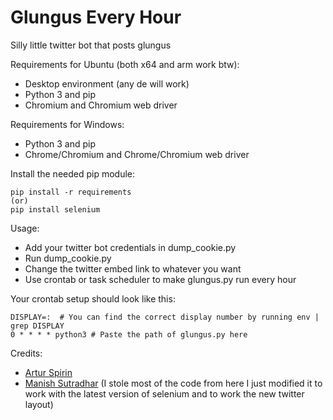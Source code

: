# Glungus Every Hour

Silly little twitter bot that posts glungus

Requirements for Ubuntu (both x64 and arm work btw):
- Desktop environment (any de will work)
- Python 3 and pip
- Chromium and Chromium web driver

Requirements for Windows:
- Python 3 and pip
- Chrome/Chromium and Chrome/Chromium web driver

Install the needed pip module:
```
pip install -r requirements
(or)
pip install selenium
```


Usage:
- Add your twitter bot credentials in dump_cookie.py
- Run dump_cookie.py
- Change the twitter embed link to whatever you want
- Use crontab or task scheduler to make glungus.py run every hour

Your crontab setup should look like this:
```
DISPLAY=:  # You can find the correct display number by running env | grep DISPLAY
0 * * * * python3 # Paste the path of glungus.py here
```
Credits:
- [Artur Spirin](https://www.youtube.com/watch?v=s9m6h1bLVIo)
- [Manish Sutradhar](https://replit.com/@ManishSutradhar/Twitter-bot?v=1#main.py) (I stole most of the code from here I just modified it to work with the latest version of selenium and to work the new twitter layout)
